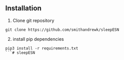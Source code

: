 ## Installation
1. Clone git repository
```
git clone https://github.com/smithandrewk/sleepESN
```
2. install pip dependencies
```
pip3 install -r requirements.txt
```# sleepESN
